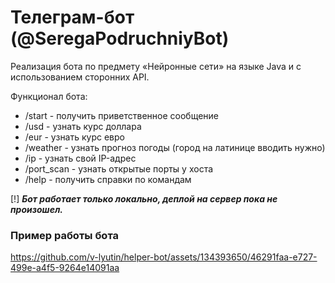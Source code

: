 # Телеграм-бот (@SeregaPodruchniyBot)
Реализация бота по предмету «Нейронные сети» на языке Java и с использованием сторонних API.

Функционал бота:
* /start - получить приветственное сообщение
* /usd - узнать курс доллара 
* /eur - узнать курс евро 
* /weather - узнать прогноз погоды (город на латинице вводить нужно)
* /ip - узнать свой IP-адрес
* /port_scan - узнать открытые порты у хоста
* /help - получить справки по командам

[!] ***Бот работает только локально, деплой на сервер пока не произошел.***

### Пример работы бота
https://github.com/v-lyutin/helper-bot/assets/134393650/46291faa-e727-499e-a4f5-9264e14091aa
